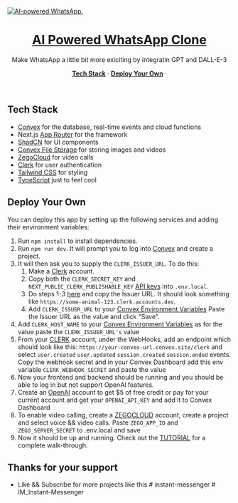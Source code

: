<a href="https://youtu.be/sQ1zvdS8eU8">
  <img alt="AI-powered WhatsApp." src="https://i.ibb.co/YcWpZ5F/Screenshot-24.png">
  <h1 align="center">AI Powered WhatsApp Clone</h1>
</a>

<p align="center">
 Make WhatsApp a little bit more exiciting by integratin GPT and DALL-E-3 
</p>

<p align="center">
  <a href="#tech-stack"><strong>Tech Stack</strong></a> ·
  <a href="#deploy-your-own"><strong>Deploy Your Own</strong></a> ·
</p>
<br/>

## Tech Stack

-   [Convex](https://convex.dev/) for the database, real-time events and cloud functions
-   Next.js [App Router](https://nextjs.org/docs/app) for the framework
-   [ShadCN](https://ui.shadcn.com/) for UI components
-   [Convex File Storage](https://docs.convex.dev/file-storage) for storing images and videos
-   [ZegoCloud](https://www.zegocloud.com) for video calls
-   [Clerk](https://clerk.dev/) for user authentication
-   [Tailwind CSS](https://tailwindcss.com/) for styling
-   [TypeScript](https://www.typescriptlang.org/) just to feel cool

## Deploy Your Own

You can deploy this app by setting up the following services and adding their environment variables:

1. Run `npm install` to install dependencies.
2. Run `npm run dev`. It will prompt you to log into [Convex](https://convex.dev) and create a project.
3. It will then ask you to supply the `CLERK_ISSUER_URL`. To do this:
    1. Make a [Clerk](https://clerk.dev) account.
    2. Copy both the `CLERK_SECRET_KEY` and `NEXT_PUBLIC_CLERK_PUBLISHABLE_KEY` [API keys](https://dashboard.clerk.com/last-active?path=api-keys) into `.env.local`.
    3. Do steps 1-3 [here](https://docs.convex.dev/auth/clerk) and copy the Issuer URL.
       It should look something like `https://some-animal-123.clerk.accounts.dev`.
    4. Add `CLERK_ISSUER_URL` to your [Convex Environment Variables](https://dashboard.convex.dev/deployment/settings/environment-variables?var=CLERK_ISSUER_URL)
       Paste the Issuer URL as the value and click "Save".
4. Add `CLERK_HOST_NAME` to your [Convex Environment Variables](https://dashboard.convex.dev/deployment/settings/environment-variables?var=CLERK_ISSUER_URL) as for the value paste the `CLERK_ISSUER_URL's` value
5. From your [CLERK](https://clerk.dev) account, under the WebHooks, add an endpoint which should look like this: `https://your-convex-url.convex.site/clerk` and select `user.created` `user.updated` `session.created` `session.ended` events. Copy the webhook secret and in your Convex Dashboard add this env variable `CLERK_WEBHOOK_SECRET` and paste the value
6. Now your frontend and backend should be running and you should be able to log in but not support OpenAI features.
7. Create an [OpenAI](https://platform.openai.com/) account to get $5 of free credit or pay for your current account and get your `OPENAI_API_KEY` and add it to Convex Dashboard
8. To enable video calling, create a [ZEGOCLOUD](https://www.zegocloud.com) account, create a project and select voice && video calls. Paste `ZEGO_APP_ID` and `ZEGO_SERVER_SECRET` to .env.local and save
9. Now it should be up and running. Check out the [TUTORIAL](https://youtu.be/sQ1zvdS8eU8) for a complete walk-through.

## Thanks for your support

-   Like && Subscribe for more projects like this
#   i n s t a n t - m e s s e n g e r  
 #   I M _ I n s t a n t - M e s s e n g e r  
 